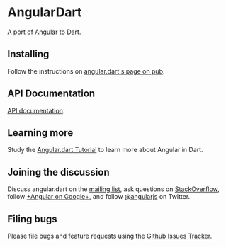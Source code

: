 AngularDart
============

A port of [Angular][ng] to [Dart][dart].

## Installing

Follow the instructions on [angular.dart's page on pub][pub].

## API Documentation

[API documentation][docs].


## Learning more

Study the [Angular.dart Tutorial][tut] to learn more about Angular
in Dart.

## Joining the discussion

Discuss angular.dart on the [mailing list][list],
ask questions on [StackOverflow][so],
follow [+Angular on Google+][plus],
and follow [@angularjs][tw] on Twitter.

## Filing bugs

Please file bugs and feature requests using the [Github Issues Tracker][issues].

[docs]: http://ci.angularjs.org/view/Dart/job/angular.dart-master/javadoc/
[tw]: https://twitter.com/angularjs
[plus]: https://plus.google.com/+AngularJS
[so]: http://stackoverflow.com/questions/tagged/angulardart
[list]: https://groups.google.com/forum/#!forum/angular-dart
[tut]: https://github.com/angular/angular.dart.tutorial
[pub]: http://pub.dartlang.org/packages/angular
[dart]: http://www.dartlang.org
[ng]: http://angularjs.org/
[issues]: https://github.com/angular/angular.dart/issues?state=open
